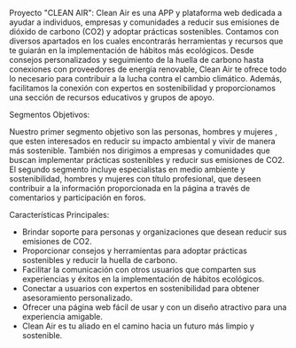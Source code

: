 Proyecto "CLEAN AIR":
Clean Air es una APP y  plataforma web dedicada a ayudar a individuos, empresas y comunidades a reducir sus emisiones de dióxido de carbono (CO2) y adoptar prácticas sostenibles. Contamos con diversos apartados en los cuales encontrarás herramientas y recursos que te guiarán en la implementación de hábitos más ecológicos. Desde consejos personalizados y seguimiento de la huella de carbono hasta conexiones con proveedores de energía renovable, Clean Air te ofrece todo lo necesario para contribuir a la lucha contra el cambio climático. Además, facilitamos la conexión con expertos en sostenibilidad y proporcionamos una sección de recursos educativos y grupos de apoyo.

Segmentos Objetivos:

Nuestro primer segmento objetivo son las personas, hombres y mujeres , que esten interesados en reducir su impacto ambiental y vivir de manera más sostenible. También nos dirigimos a empresas y comunidades que buscan implementar prácticas sostenibles y reducir sus emisiones de CO2.
 El segundo segmento incluye especialistas en medio ambiente y sostenibilidad, hombres y mujeres con título profesional, que deseen contribuir a la información proporcionada en la página a través de comentarios y participación en foros.

Características Principales:

* Brindar soporte para personas y organizaciones que desean reducir sus emisiones de CO2.
* Proporcionar consejos y herramientas para adoptar prácticas sostenibles y reducir la huella de carbono.
* Facilitar la comunicación con otros usuarios que comparten sus experiencias y éxitos en la implementación de hábitos ecológicos.
* Conectar a usuarios con expertos en sostenibilidad para obtener asesoramiento personalizado.
* Ofrecer una página web fácil de usar y con un diseño atractivo para una experiencia amigable.
* Clean Air es tu aliado en el camino hacia un futuro más limpio y sostenible.


